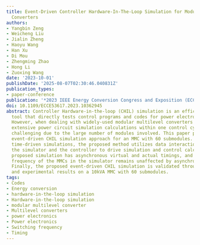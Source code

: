 ```yaml
---
title: Event-Driven Controller Hardware-In-The-Loop Simulation for Modular Multilevel
  Converters
authors:
- Yangbin Zeng
- Weicheng Liu
- Jialin Zheng
- Haoyu Wang
- Han Xu
- Di Mou
- Zhengming Zhao
- Hong Li
- Zuoxing Wang
date: '2023-10-01'
publishDate: '2025-08-07T02:30:46.040831Z'
publication_types:
- paper-conference
publication: '*2023 IEEE Energy Conversion Congress and Exposition (ECCE)*'
doi: 10.1109/ECCE53617.2023.10362945
abstract: Controller Hardware-in-the-loop (CHIL) simulation is an efficient design
  tool that directly tests control programs and codes for power electronics converters.
  However, when dealing with widely-used modular multilevel converters (MMCs), completing
  extensive power circuit simulation calculations within one control cycle can be
  challenging due to the large number of modules involved. This paper proposes an
  event-driven CHIL simulation approach for an MMC with 60 submodules. Unlike conventional
  time-driven simulations, the proposed method utilizes data interaction events between
  the simulator and the controller to drive simulation and control calculations. The
  proposed simulation has asynchronous virtual and actual timings, and the switching
  frequency of the MMCs in the simulator remains unaffected by asynchronous timings.
  Finally, the proposed event-driven CHIL simulation is validated through both simulation
  and experimental results on a 10kVA MMC with 60 submodules.
tags:
- Codes
- Energy conversion
- hardware-in-the-loop simulation
- Hardware-in-the-loop simulation
- modular multilevel converter
- Multilevel converters
- power electronics
- Power electronics
- Switching frequency
- Timing
---
```

